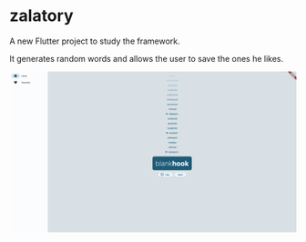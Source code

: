 # zalatory

A new Flutter project to study the framework.

It generates random words and allows the user to save the ones he likes.

![Image of the app](.github/app.png)
